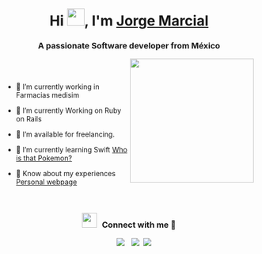 <h1 align="center">Hi <img src="https://media.giphy.com/media/hvRJCLFzcasrR4ia7z/giphy.gif" width="35">, I'm <a href="https://www.jorgemarcial.com/" target="blank">Jorge Marcial</a></h1>
<h3 align="center">A passionate Software developer from México</h3>

<picture> <img align="right" src="https://github.com/7oSkaaa/7oSkaaa/blob/main/Images/Right_Side.gif?raw=true" width = 250px></picture>

<br><br>

- 🔭 I’m currently working in Farmacias medisim

- 🌱 I’m currently Working on Ruby on Rails

- 🤝 I’m available for freelancing.

- 🌱 I’m currently learning Swift <a href="https://github.com/galvannus/quien-es-ese-pokemon" target="blank">Who is that Pokemon?</a>

- 📄 Know about my experiences <a href="https://www.jorgemarcial.com/" target="blank">Personal webpage</a>
<br/>
<h3 align="center" > <img src="https://media.giphy.com/media/iY8CRBdQXODJSCERIr/giphy.gif" width="30" height="30" style="margin-right: 10px;">Connect with me 🤝 </h3>

<p align="center">

 <div align="center"  class="icons-social" style="margin-left: 10px;">
        <a style="margin-left: 10px;"  target="_blank" href="https://www.linkedin.com/in/alejandro-marcial/">
			<img src="https://img.icons8.com/doodle/40/000000/linkedin--v2.png"></a>
        <a style="margin-left: 10px;" target="_blank" href="https://github.com/galvannus">
		<img src="https://img.icons8.com/doodle/40/000000/github--v1.png"></a>
  	<a style="margin-left: 5px;" target="_blank" href="https://www.jorgemarcial.com/">
		<img src="https://img.icons8.com/?id=JSEF3DcvRUKE&format=png&color=000000"></a>
	 
  </div>

</p>
